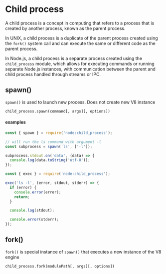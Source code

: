 # Child process

A child process is a concept in computing that refers to a process that is created by another process, known as the parent process.

In UNIX, a child process is a duplicate of the parent process created using the `fork()` system call and can execute the same or different code as the parent process.

In Node.js, a child process is a separate process created using the `child_process` module, which allows for executing commands or running separate Node.js instances, with communication between the parent and child process handled through streams or IPC.

## spawn()

`spawn()` is used to launch new process. Does not create new V8 instance

```
child_process.spawn(command[, args][, options])
```

#### examples

```javascript
const { spawn } = require('node:child_process');

// will run the ls command with argument -l
const subprocess = spawn('ls', ['-l']);

subprocess.stdout.on('data', (data) => {
  console.log(data.toString('utf-8'));
});
```

```javascript
const { exec } = require('node:child_process');

exec('ls -l', (error, stdout, stderr) => {
  if (error) {
    console.error(error);
    return;
  }

  console.log(stdout);

  console.error(stderr);
});
```

## fork()

`fork()` is special instance of `spawn()` that executes a new instance of the V8 engine

```
child_process.fork(modulePath[, args][, options])
```
